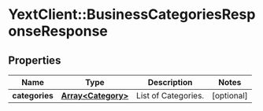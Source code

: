 # YextClient::BusinessCategoriesResponseResponse

## Properties
Name | Type | Description | Notes
------------ | ------------- | ------------- | -------------
**categories** | [**Array&lt;Category&gt;**](Category.md) | List of Categories. | [optional] 


